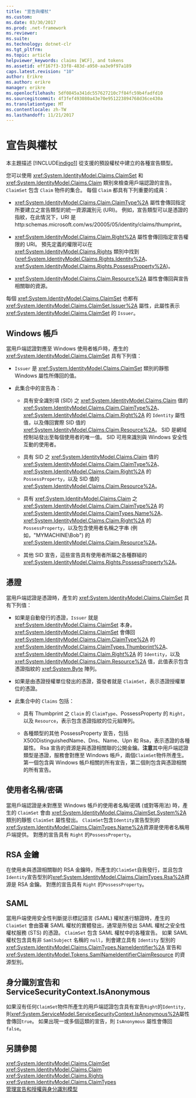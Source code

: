 ```yaml
---
title: "宣告與權杖"
ms.custom: 
ms.date: 03/30/2017
ms.prod: .net-framework
ms.reviewer: 
ms.suite: 
ms.technology: dotnet-clr
ms.tgt_pltfrm: 
ms.topic: article
helpviewer_keywords: claims [WCF], and tokens
ms.assetid: eff167f3-33f8-483d-a950-aa3e9f97a189
caps.latest.revision: "10"
author: Erikre
ms.author: erikre
manager: erikre
ms.openlocfilehash: 5df0845a341dc557627210c7f84fc59b4fadfd10
ms.sourcegitcommit: 4f3fef493080a43e70e951223894768d36ce430a
ms.translationtype: MT
ms.contentlocale: zh-TW
ms.lasthandoff: 11/21/2017
---
```

# <a name="claims-and-tokens"></a>宣告與權杖
本主題描述 [!INCLUDE[indigo1](../../../../includes/indigo1-md.md)] 從支援的預設權杖中建立的各種宣告類型。  
  
 您可以使用 <xref:System.IdentityModel.Claims.ClaimSet> 和 <xref:System.IdentityModel.Claims.Claim> 類別來檢查用戶端認證的宣告。 `ClaimSet` 包含 `Claim` 物件的集合。 每個 `Claim` 都具有下列重要的成員：  
  
-   <xref:System.IdentityModel.Claims.Claim.ClaimType%2A> 屬性會傳回指定所要建立之宣告類型的統一資源識別元 (URI)。 例如，宣告類型可以是憑證的指紋，在此情況下，URI 是 http:schemas.microsoft.com/ws/20005/05/identity/claims/thumprint。  
  
-   <xref:System.IdentityModel.Claims.Claim.Right%2A> 屬性會傳回指定宣告權限的 URI。 預先定義的權限可以在 <xref:System.IdentityModel.Claims.Rights> 類別中找到 (<xref:System.IdentityModel.Claims.Rights.Identity%2A>、<xref:System.IdentityModel.Claims.Rights.PossessProperty%2A>)。  
  
-   <xref:System.IdentityModel.Claims.Claim.Resource%2A> 屬性會傳回與宣告相關聯的資源。  
  
 每個 <xref:System.IdentityModel.Claims.ClaimSet> 也都有 <xref:System.IdentityModel.Claims.ClaimSet.Issuer%2A> 屬性，此屬性表示 <xref:System.IdentityModel.Claims.ClaimSet> 的 `Issuer`。  
  
## <a name="windows-accounts"></a>Windows 帳戶  
 當用戶端認證對應至 Windows 使用者帳戶時，產生的 <xref:System.IdentityModel.Claims.ClaimSet> 具有下列值：  
  
-   `Issuer` 是 <xref:System.IdentityModel.Claims.ClaimSet> 類別的靜態 Windows 屬性所傳回的值。  
  
-   此集合中的宣告為：  
  
    -   具有安全識別項 (SID) 之 <xref:System.IdentityModel.Claims.Claim> 值的 <xref:System.IdentityModel.Claims.Claim.ClaimType%2A>、<xref:System.IdentityModel.Claims.Claim.Right%2A> 的 `Identity` 屬性值，以及傳回實際 SID 值的 <xref:System.IdentityModel.Claims.Claim.Resource%2A>。 SID 是網域控制站發出至每個使用者的唯一值。 SID 可用來識別與 Windows 安全性互動的使用者。  
  
    -   具有 SID 之 <xref:System.IdentityModel.Claims.Claim> 值的 <xref:System.IdentityModel.Claims.Claim.ClaimType%2A>、<xref:System.IdentityModel.Claims.Claim.Right%2A> 的 `PossessProperty`，以及 SID 值的 <xref:System.IdentityModel.Claims.Claim.Resource%2A>。  
  
    -   具有 <xref:System.IdentityModel.Claims.Claim> 之 <xref:System.IdentityModel.Claims.Claim.ClaimType%2A> 的 <xref:System.IdentityModel.Claims.ClaimTypes.Name%2A>、<xref:System.IdentityModel.Claims.Claim.Right%2A> 的 `PossessProperty`，以及包含使用者名稱之字串 (例如，"MYMACHINE\Bob") 的 <xref:System.IdentityModel.Claims.Claim.Resource%2A>。  
  
    -   其他 SID 宣告，這些宣告具有使用者所屬之各種群組的 <xref:System.IdentityModel.Claims.Rights.PossessProperty%2A>。  
  
## <a name="certificates"></a>憑證  
 當用戶端認證是憑證時，產生的 <xref:System.IdentityModel.Claims.ClaimSet> 具有下列值：  
  
-   如果是自動發行的憑證，`Issuer` 就是 <xref:System.IdentityModel.Claims.ClaimSet> 本身。 <xref:System.IdentityModel.Claims.ClaimSet> 會傳回 <xref:System.IdentityModel.Claims.Claim.ClaimType%2A> 的 <xref:System.IdentityModel.Claims.ClaimTypes.Thumbprint%2A>、<xref:System.IdentityModel.Claims.Claim.Right%2A> 的 `Identity`，以及 <xref:System.IdentityModel.Claims.Claim.Resource%2A> 值，此值表示包含憑證指紋的 <xref:System.Byte> 陣列。  
  
-   如果是由憑證授權單位發出的憑證，簽發者就是 `ClaimSet`，表示憑證授權單位的憑證。  
  
-   此集合中的 `Claims` 包括：  
  
    -   具有 Thumbprint 之 `Claim` 的 `ClaimType`、PossessProperty 的 `Right`，以及 `Resource`，表示包含憑證指紋的位元組陣列。  
  
    -   各種類型的其他 PossessProperty 宣告，包括 X500DistinguishedName、Dns、Name、Upn 和 Rsa，表示憑證的各種屬性。 Rsa 宣告的資源是與憑證相關聯的公開金鑰。**注意**其中用戶端認證類型是憑證，服務會對應至 Windows 帳戶，兩個`ClaimSet`物件所產生。 第一個包含與 Windows 帳戶相關的所有宣告，第二個則包含與憑證相關的所有宣告。  
  
## <a name="user-namepassword"></a>使用者名稱/密碼  
 當用戶端認證是未對應至 Windows 帳戶的使用者名稱/密碼 (或對等用法) 時，產生的 `ClaimSet` 會由 <xref:System.IdentityModel.Claims.ClaimSet.System%2A> 類別的靜態 `ClaimSet` 屬性發出。 `ClaimSet`包含`Identity`宣告型別的<xref:System.IdentityModel.Claims.ClaimTypes.Name%2A>資源是使用者名稱用戶端提供。 對應的宣告具有 `Right` 的`PossessProperty`。  
  
## <a name="rsa-keys"></a>RSA 金鑰  
 在使用未與憑證相關聯的 RSA 金鑰時，所產生的`ClaimSet`自我發行，並且包含`Identity`宣告型別的<xref:System.IdentityModel.Claims.ClaimTypes.Rsa%2A>資源是 RSA 金鑰。 對應的宣告具有 `Right` 的`PossessProperty`。  
  
## <a name="saml"></a>SAML  
 當用戶端使用安全性判斷提示標記語言 (SAML) 權杖進行驗證時，產生的 `ClaimSet` 會由簽署 SAML 權杖的實體發出，通常是所發出 SAML 權杖之安全性權杖服務 (STS) 的憑證。 `ClaimSet` 包含 SAML 權杖中的各種宣告。 如果 SAML 權杖包含具有非 `SamlSubject` 名稱的 `null`，則會建立具有 `Identity` 型別的 <xref:System.IdentityModel.Claims.ClaimTypes.NameIdentifier%2A> 宣告和 <xref:System.IdentityModel.Tokens.SamlNameIdentifierClaimResource> 的資源型別。  
  
## <a name="identity-claims-and-servicesecuritycontextisanonymous"></a>身分識別宣告和 ServiceSecurityContext.IsAnonymous  
 如果沒有任何`ClaimSet`物件所產生的用戶端認證包含具有宣告`Right`的`Identity,`則<xref:System.ServiceModel.ServiceSecurityContext.IsAnonymous%2A>屬性會傳回`true`。 如果出現一或多個這類的宣告，則 `IsAnonymous` 屬性會傳回 `false`。  
  
## <a name="see-also"></a>另請參閱  
 <xref:System.IdentityModel.Claims.ClaimSet>  
 <xref:System.IdentityModel.Claims.Claim>  
 <xref:System.IdentityModel.Claims.Rights>  
 <xref:System.IdentityModel.Claims.ClaimTypes>  
 [管理宣告和授權與身分識別模型](../../../../docs/framework/wcf/feature-details/managing-claims-and-authorization-with-the-identity-model.md)
